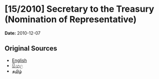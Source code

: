 # [15/2010] Secretary to the Treasury (Nomination of Representative)

**Date:** 2010-12-07

## Original Sources

- [English](https://documents.gov.lk/view/acts/2010/12/15-2010_E.pdf)
- [සිංහල](https://documents.gov.lk/view/acts/2010/12/15-2010_S.pdf)
- [தமிழ்](https://documents.gov.lk/view/acts/2010/12/15-2010_T.pdf)
